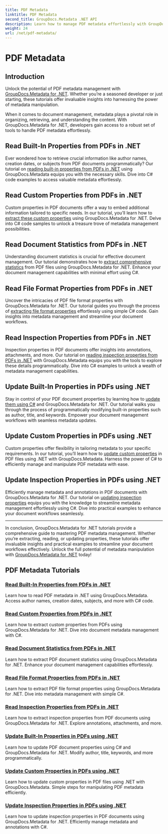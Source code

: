 ```yaml
---
title: PDF Metadata
linktitle: PDF Metadata
second_title: GroupDocs.Metadata .NET API
description: Learn how to manage PDF metadata effortlessly with GroupDocs.Metadata for .NET tutorials. Access built-in and custom properties with C# code.
weight: 24
url: /net/pdf-metadata/
---
```


# PDF Metadata

## Introduction

Unlock the potential of PDF metadata management with [GroupDocs.Metadata for .NET](https://www.groupdocs.com/products/metadata/net). Whether you’re a seasoned developer or just starting, these tutorials offer invaluable insights into harnessing the power of metadata manipulation.

When it comes to document management, metadata plays a pivotal role in organizing, retrieving, and understanding the content. With GroupDocs.Metadata for .NET, developers gain access to a robust set of tools to handle PDF metadata effortlessly.

## Read Built-In Properties from PDFs in .NET

Ever wondered how to retrieve crucial information like author names, creation dates, or subjects from PDF documents programmatically? Our tutorial on [reading built-in properties from PDFs in .NET](./read-built-in-properties-pdfs/) using GroupDocs.Metadata equips you with the necessary skills. Dive into C# code examples to access valuable metadata effortlessly.


## Read Custom Properties from PDFs in .NET

Custom properties in PDF documents offer a way to embed additional information tailored to specific needs. In our tutorial, you’ll learn how to [extract these custom properties](./read-custom-properties-pdfs/) using GroupDocs.Metadata for .NET. Delve into C# code samples to unlock a treasure trove of metadata management possibilities.


## Read Document Statistics from PDFs in .NET

Understanding document statistics is crucial for effective document management. Our tutorial demonstrates how to [extract comprehensive statistics](./read-document-statistics-pdfs/) from PDF files using GroupDocs.Metadata for .NET. Enhance your document management capabilities with minimal effort using C#.

## Read File Format Properties from PDFs in .NET

Uncover the intricacies of PDF file format properties with GroupDocs.Metadata for .NET. Our tutorial guides you through the process of [extracting file format properties](./read-file-format-properties-pdfs/) effortlessly using simple C# code. Gain insights into metadata management and streamline your document workflows.

## Read Inspection Properties from PDFs in .NET

Inspection properties in PDF documents offer insights into annotations, attachments, and more. Our tutorial on [reading inspection properties from PDFs in .NET](./read-inspection-properties-pdfs/) with GroupDocs.Metadata equips you with the tools to explore these details programmatically. Dive into C# examples to unlock a wealth of metadata management capabilities.

## Update Built-In Properties in PDFs using .NET

Stay in control of your PDF document properties by learning how to [update them using C#](./update-built-in-properties-pdfs/) and GroupDocs.Metadata for .NET. Our tutorial walks you through the process of programmatically modifying built-in properties such as author, title, and keywords. Empower your document management workflows with seamless metadata updates.

## Update Custom Properties in PDFs using .NET

Custom properties offer flexibility in tailoring metadata to your specific requirements. In our tutorial, you’ll learn how to [update custom properties](./update-custom-properties-pdfs/) in PDF files using .NET with GroupDocs.Metadata. Harness the power of C# to efficiently manage and manipulate PDF metadata with ease.

## Update Inspection Properties in PDFs using .NET

Efficiently manage metadata and annotations in PDF documents with GroupDocs.Metadata for .NET. Our tutorial on [updating inspection properties](./update-inspection-properties-pdfs/) equips you with the knowledge to streamline metadata management effortlessly using C#. Dive into practical examples to enhance your document workflows seamlessly.

----

In conclusion, GroupDocs.Metadata for .NET tutorials provide a comprehensive guide to mastering PDF metadata management. Whether you’re extracting, reading, or updating properties, these tutorials offer invaluable insights and practical examples to streamline your document workflows effectively. Unlock the full potential of metadata manipulation with [GroupDocs.Metadata for .NET](https://www.groupdocs.com/products/metadata/net) today!
## PDF Metadata Tutorials
### [Read Built-In Properties from PDFs in .NET](./read-built-in-properties-pdfs/)
Learn how to read PDF metadata in .NET using GroupDocs.Metadata. Access author names, creation dates, subjects, and more with C# code.
### [Read Custom Properties from PDFs in .NET](./read-custom-properties-pdfs/)
Learn how to extract custom properties from PDFs using GroupDocs.Metadata for .NET. Dive into document metadata management with C#.
### [Read Document Statistics from PDFs in .NET](./read-document-statistics-pdfs/)
Learn how to extract PDF document statistics using GroupDocs.Metadata for .NET. Enhance your document management capabilities effortlessly.
### [Read File Format Properties from PDFs in .NET](./read-file-format-properties-pdfs/)
Learn how to extract PDF file format properties using GroupDocs.Metadata for .NET. Dive into metadata management with simple C#.
### [Read Inspection Properties from PDFs in .NET](./read-inspection-properties-pdfs/)
Learn how to extract inspection properties from PDF documents using GroupDocs.Metadata for .NET. Explore annotations, attachments, and more.
### [Update Built-In Properties in PDFs using .NET](./update-built-in-properties-pdfs/)
Learn how to update PDF document properties using C# and GroupDocs.Metadata for .NET. Modify author, title, keywords, and more programmatically.
### [Update Custom Properties in PDFs using .NET](./update-custom-properties-pdfs/)
Learn how to update custom properties in PDF files using .NET with GroupDocs.Metadata. Simple steps for manipulating PDF metadata efficiently.
### [Update Inspection Properties in PDFs using .NET](./update-inspection-properties-pdfs/)
Learn how to update inspection properties in PDF documents using GroupDocs.Metadata for .NET. Efficiently manage metadata and annotations with C#.